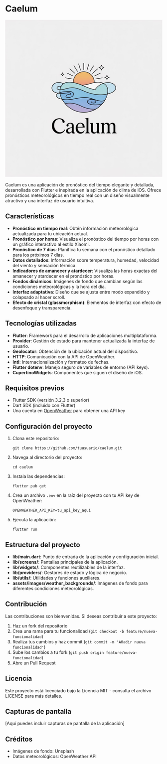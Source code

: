 # Caelum

![Logo de Caelum](assets/images/logos/logo.jpeg)

Caelum es una aplicación de pronóstico del tiempo elegante y detallada, desarrollada con Flutter e inspirada en la aplicación de clima de iOS. Ofrece pronósticos meteorológicos en tiempo real con un diseño visualmente atractivo y una interfaz de usuario intuitiva.

## Características

- **Pronóstico en tiempo real**: Obtén información meteorológica actualizada para tu ubicación actual.
- **Pronóstico por horas**: Visualiza el pronóstico del tiempo por horas con un gráfico interactivo al estilo Xiaomi.
- **Pronóstico de 7 días**: Planifica tu semana con el pronóstico detallado para los próximos 7 días.
- **Datos detallados**: Información sobre temperatura, humedad, velocidad del viento y sensación térmica.
- **Indicadores de amanecer y atardecer**: Visualiza las horas exactas del amanecer y atardecer en el pronóstico por horas.
- **Fondos dinámicos**: Imágenes de fondo que cambian según las condiciones meteorológicas y la hora del día.
- **Interfaz adaptativa**: Diseño que se ajusta entre modo expandido y colapsado al hacer scroll.
- **Efecto de cristal (glassmorphism)**: Elementos de interfaz con efecto de desenfoque y transparencia.

## Tecnologías utilizadas

- **Flutter**: Framework para el desarrollo de aplicaciones multiplataforma.
- **Provider**: Gestión de estado para mantener actualizada la interfaz de usuario.
- **Geolocator**: Obtención de la ubicación actual del dispositivo.
- **HTTP**: Comunicación con la API de OpenWeather.
- **Intl**: Internacionalización y formateo de fechas.
- **Flutter dotenv**: Manejo seguro de variables de entorno (API keys).
- **CupertinoWidgets**: Componentes que siguen el diseño de iOS.

## Requisitos previos

- Flutter SDK (versión 3.2.3 o superior)
- Dart SDK (incluido con Flutter)
- Una cuenta en [OpenWeather](https://openweathermap.org/) para obtener una API key

## Configuración del proyecto

1. Clona este repositorio:
   ```
   git clone https://github.com/tuusuario/caelum.git
   ```

2. Navega al directorio del proyecto:
   ```
   cd caelum
   ```

3. Instala las dependencias:
   ```
   flutter pub get
   ```

4. Crea un archivo `.env` en la raíz del proyecto con tu API key de OpenWeather:
   ```
   OPENWEATHER_API_KEY=tu_api_key_aquí
   ```

5. Ejecuta la aplicación:
   ```
   flutter run
   ```

## Estructura del proyecto

- **lib/main.dart**: Punto de entrada de la aplicación y configuración inicial.
- **lib/screens/**: Pantallas principales de la aplicación.
- **lib/widgets/**: Componentes reutilizables de la interfaz.
- **lib/providers/**: Gestores de estado y lógica de negocio.
- **lib/utils/**: Utilidades y funciones auxiliares.
- **assets/images/weather_backgrounds/**: Imágenes de fondo para diferentes condiciones meteorológicas.

## Contribución

Las contribuciones son bienvenidas. Si deseas contribuir a este proyecto:

1. Haz un fork del repositorio
2. Crea una rama para tu funcionalidad (`git checkout -b feature/nueva-funcionalidad`)
3. Realiza tus cambios y haz commit (`git commit -m 'Añadir nueva funcionalidad'`)
4. Sube los cambios a tu fork (`git push origin feature/nueva-funcionalidad`)
5. Abre un Pull Request

## Licencia

Este proyecto está licenciado bajo la Licencia MIT - consulta el archivo LICENSE para más detalles.

## Capturas de pantalla

[Aquí puedes incluir capturas de pantalla de la aplicación]

## Créditos

- Imágenes de fondo: Unsplash
- Datos meteorológicos: OpenWeather API
